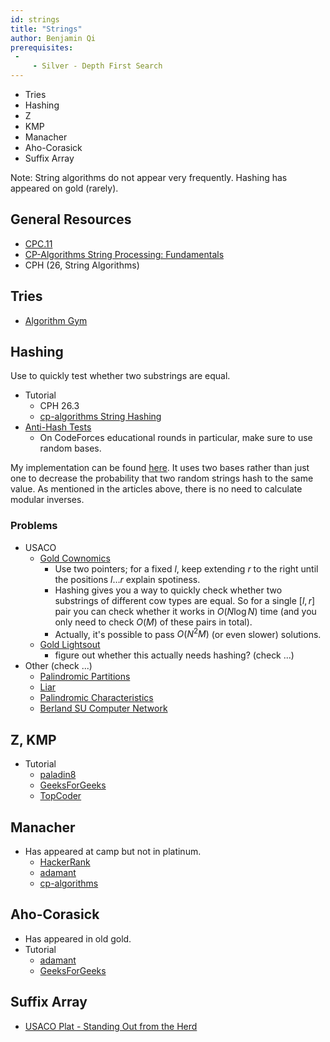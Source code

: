 ```yaml
---
id: strings
title: "Strings"
author: Benjamin Qi
prerequisites: 
 - 
     - Silver - Depth First Search
---
```


 - Tries
 - Hashing
 - Z
 - KMP
 - Manacher
 - Aho-Corasick
 - Suffix Array

<!-- END DESCRIPTION -->

Note: String algorithms do not appear very frequently. Hashing has appeared on gold (rarely).

## General Resources

 - [CPC.11](https://github.com/SuprDewd/T-414-AFLV/tree/master/11_strings)
 - [CP-Algorithms String Processing: Fundamentals](https://cp-algorithms.com/)
 - CPH (26, String Algorithms)

## Tries

  - [Algorithm Gym](http://codeforces.com/blog/entry/15729)

## Hashing

Use to quickly test whether two substrings are equal.

 - Tutorial 
   - CPH 26.3
   - [cp-algorithms String Hashing](https://cp-algorithms.com/string/string-hashing.html)
 - [Anti-Hash Tests](https://codeforces.com/blog/entry/60442)
   - On CodeForces educational rounds in particular, make sure to use random bases.

My implementation can be found [here](https://github.com/bqi343/USACO/blob/master/Implementations/content/strings%20(14)/Light/HashRange%20(14.2).h). It uses two bases rather than just one to decrease the probability that two random strings hash to the same value. As mentioned in the articles above, there is no need to calculate modular inverses.

### Problems

  - USACO
    - [Gold Cownomics](http://www.usaco.org/index.php?page=viewproblem2&cpid=741) 
      - Use two pointers; for a fixed $l$, keep extending $r$ to the right until the positions $l\ldots r$ explain spotiness. 
      - Hashing gives you a way to quickly check whether two substrings of different cow types are equal. So for a single $[l,r]$ pair you can check whether it works in $O(N\log N)$ time (and you only need to check $O(M)$ of these pairs in total).
      - Actually, it's possible to pass $O(N^2M)$ (or even slower) solutions.
    - [Gold Lightsout](http://www.usaco.org/index.php?page=viewproblem2&cpid=599)
      - figure out whether this actually needs hashing? (check ...)
  - Other (check ...)
    - [Palindromic Partitions](https://csacademy.com/contest/ceoi-2017-day-2/task/palindromic-partitions/)
    - [Liar](http://codeforces.com/problemset/problem/822/E) [](93)
    - [Palindromic Characteristics](http://codeforces.com/problemset/problem/835/D) [](100)
    - [Berland SU Computer Network](http://codeforces.com/contest/847/problem/L) [](142)

## Z, KMP

  - Tutorial
    - [paladin8](http://codeforces.com/blog/entry/3107)
    - [GeeksForGeeks](http://www.geeksforgeeks.org/searching-for-patterns-set-2-kmp-algorithm/)
    - [TopCoder](https://www.topcoder.com/community/data-science/data-science-tutorials/introduction-to-string-searching-algorithms/)

## Manacher

  - Has appeared at camp but not in platinum.
    - [HackerRank](https://www.hackerrank.com/topics/manachers-algorithm)
    - [adamant](http://codeforces.com/blog/entry/12143)
    - [cp-algorithms](https://cp-algorithms.com/string/manacher.html)
    
## Aho-Corasick

  - Has appeared in old gold.
  - Tutorial
    - [adamant](http://codeforces.com/blog/entry/14854)
    - [GeeksForGeeks](http://www.geeksforgeeks.org/aho-corasick-algorithm-pattern-searching/)

## Suffix Array

  - [USACO Plat - Standing Out from the Herd](http://www.usaco.org/index.php?page=viewproblem2&cpid=768)
